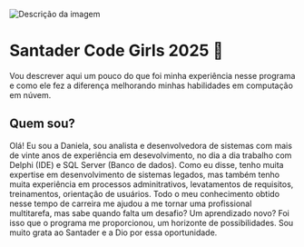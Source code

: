 ![Descrição da imagem](https://github.com/danielacabrera2103/Bootcamp-Santander-Code-Girls---2025/blob/main/images/aws.png)
  
# Santader Code Girls 2025 🚀

Vou descrever aqui um pouco do que foi minha experiência nesse programa e como ele fez a diferença melhorando minhas habilidades em computação em núvem.

## Quem sou?

Olá! Eu sou a Daniela, sou analista e desenvolvedora de sistemas com mais de vinte anos de experiência em desevolvimento, no dia a dia trabalho com Delphi (IDE) e SQL Server (Banco de dados). Como eu disse, tenho muita expertise em desenvolvimento de sistemas legados, mas também tenho muita experiência em processos adminitrativos, levatamentos de requisitos, treinamentos, orientação de usuários. Todo o meu conhecimento obtido nesse tempo de carreira me ajudou a me tornar uma profissional multitarefa, mas sabe quando falta um desafio? Um aprendizado novo? Foi isso que o programa me proporcionou, um horizonte de possibilidades. Sou muito grata ao Santader e a Dio por essa oportunidade.
